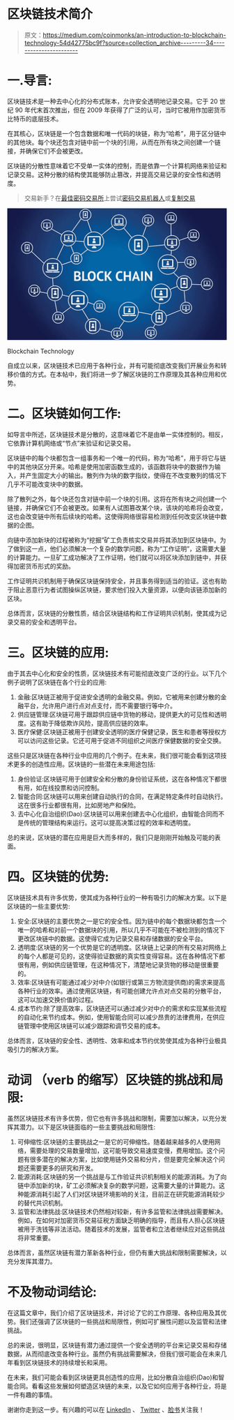 # 区块链技术简介

> 原文：<https://medium.com/coinmonks/an-introduction-to-blockchain-technology-54d42775bc9f?source=collection_archive---------34----------------------->

# 一.导言:

区块链技术是一种去中心化的分布式账本，允许安全透明地记录交易。它于 20 世纪 90 年代末首次推出，但在 2009 年获得了广泛的认可，当时它被用作加密货币比特币的底层技术。

在其核心，区块链是一个包含数据和唯一代码的块链，称为“哈希”，用于区分链中的其他块。每个块还包含对链中前一个块的引用，从而在所有块之间创建一个链接，并确保它们不会被更改。

区块链的分散性意味着它不受单一实体的控制，而是依靠一个计算机网络来验证和记录交易。这种分散的结构使其能够防止篡改，并提高交易记录的安全性和透明度。

> 交易新手？在[最佳密码交易所](/coinmonks/crypto-exchange-dd2f9d6f3769)上尝试[密码交易机器人](/coinmonks/crypto-trading-bot-c2ffce8acb2a)或[复制交易](/coinmonks/top-10-crypto-copy-trading-platforms-for-beginners-d0c37c7d698c)

![](img/4ee77b4b44ebd3f6b0685a4b171cb011.png)

Blockchain Technology

自成立以来，区块链技术已应用于各种行业，并有可能彻底改变我们开展业务和转移价值的方式。在本帖中，我们将进一步了解区块链的工作原理及其各种应用和优势。

# 二。区块链如何工作:

如导言中所述，区块链技术是分散的，这意味着它不是由单一实体控制的。相反，它依靠计算机网络或“节点”来验证和记录交易。

区块链中的每个块都包含一组事务和一个唯一的代码，称为“哈希”，用于将它与链中的其他块区分开来。哈希是使用加密函数生成的，该函数将块中的数据作为输入，并产生固定大小的输出。散列作为块的数字指纹，使得在不改变散列的情况下几乎不可能改变块中的数据。

除了散列之外，每个块还包含对链中前一个块的引用。这将在所有块之间创建一个链接，并确保它们不会被更改。如果有人试图篡改某个块，该块的哈希将会改变，这也会改变链中所有后续块的哈希。这使得网络很容易检测到任何改变区块链中数据的企图。

向链中添加新块的过程被称为“挖掘”矿工负责核实交易并将其添加到区块链中。为了做到这一点，他们必须解决一个复杂的数学问题，称为“工作证明”，这需要大量的计算能力。一旦矿工成功解决了工作证明，他们就可以将区块添加到链中，并获得加密货币形式的奖励。

工作证明共识机制用于确保区块链保持安全，并且事务得到适当的验证。这也有助于阻止恶意行为者试图操纵区块链，要求他们投入大量资源，以便向该链添加新的区块。

总体而言，区块链的分散性质，结合区块链结构和工作证明共识机制，使其成为记录交易的安全和透明平台。

# 三。区块链的应用:

由于其去中心化和安全的性质，区块链技术有可能彻底改变广泛的行业。以下几个例子说明了区块链在各个行业的应用:

1.  金融:区块链正被用于促进安全透明的金融交易。例如，它被用来创建分散的金融平台，允许用户进行点对点支付，而不需要银行等中介。
2.  供应链管理:区块链可用于跟踪供应链中货物的移动，提供更大的可见性和透明度。这有助于降低欺诈风险，提高供应链的效率。
3.  医疗保健:区块链正被用于创建安全透明的医疗保健记录，医生和患者等授权方可以访问这些记录。它还可用于促进不同组织之间医疗保健数据的安全交换。

这些只是区块链在各种行业中应用的几个例子。在未来，我们很可能会看到这项技术更多的创造性应用。区块链的一些潜在未来用途包括:

1.  身份验证:区块链可用于创建安全和分散的身份验证系统，这在各种情况下都很有用，如在线投票和访问控制。
2.  智能合同:区块链可以用来创建自动执行的合同，在满足特定条件时自动执行。这在很多行业都很有用，比如房地产和保险。
3.  去中心化自治组织(Dao):区块链可以用来创建去中心化组织，由智能合同而不是传统的管理结构来运行。这可以提高决策过程的效率和透明度。

总的来说，区块链的潜在应用是巨大而多样的，我们只是刚刚开始触及可能的表面。

# 四。区块链的优势:

区块链技术具有许多优势，使其成为各种行业的一种有吸引力的解决方案。以下是区块链的一些主要优势:

1.  安全:区块链的主要优势之一是它的安全性。因为链中的每个数据块都包含一个唯一的哈希和对前一个数据块的引用，所以几乎不可能在不被检测到的情况下更改区块链中的数据。这使得它成为记录交易和存储数据的安全平台。
2.  透明度:区块链的另一个优势是它的透明度。区块链上记录的所有交易对网络上的每个人都是可见的，这使得验证数据的真实性变得容易。这在各种情况下都很有用，例如供应链管理，在这种情况下，清楚地记录货物的移动是很重要的。
3.  效率:区块链有可能通过减少对中介(如银行或第三方物流提供商)的需求来提高各种行业的效率。通过使用区块链，有可能创建允许点对点交易的分散平台，这可以加速交换价值的过程。
4.  成本节约:除了提高效率，区块链还可以通过减少对中介的需求和实现某些流程的自动化来节约成本。例如，使用智能合同可以减少昂贵的法律费用，在供应链管理中使用区块链可以减少跟踪和调节交易的成本。

总体而言，区块链的安全性、透明性、效率和成本节约优势使其成为各种行业极具吸引力的解决方案。

# 动词 （verb 的缩写）区块链的挑战和局限:

虽然区块链技术有许多优势，但它也有许多挑战和限制，需要加以解决，以充分发挥其潜力。以下是区块链面临的一些主要挑战和局限性:

1.  可伸缩性:区块链的主要挑战之一是它的可伸缩性。随着越来越多的人使用网络，需要处理的交易数量增加，这可能导致交易速度变慢，费用增加。这个问题有很多潜在的解决方案，比如使用链外交易和分片，但是要完全解决这个问题还需要更多的研究和开发。
2.  能源消耗:区块链的另一个挑战是与工作验证共识机制相关的能源消耗。为了向链中添加新的块，矿工必须解决复杂的数学问题，这需要大量的计算能力。这种能源消耗引起了人们对区块链环境影响的关注，目前正在研究能源消耗较少的替代共识机制。
3.  监管和法律挑战:区块链技术仍然相对较新，有许多监管和法律挑战需要解决。例如，在如何对加密货币交易征税方面缺乏明确的指导，而且有人担心区块链被用于洗钱等非法活动。随着技术的发展，监管者和立法者继续应对这些挑战将非常重要。

总体而言，虽然区块链有潜力革新各种行业，但仍有重大挑战和限制需要解决，以充分发挥其潜力。

# 不及物动词结论:

在这篇文章中，我们介绍了区块链技术，并讨论了它的工作原理、各种应用及其优势。我们还强调了区块链的一些挑战和局限性，例如可扩展性问题以及监管和法律挑战。

总的来说，很明显，区块链有潜力通过提供一个安全透明的平台来记录交易和存储数据，从而彻底改变各种行业。虽然仍有挑战需要解决，但我们很可能会在未来几年看到区块链技术的持续增长和采用。

在未来，我们可能会看到区块链更具创造性的应用，比如分散自治组织(Dao)和智能合同。看看这些发展如何塑造区块链的未来，以及它如何应用于各种行业，将是一件有趣的事情。

谢谢你走到这一步。有兴趣的可以在 [LinkedIn](https://www.linkedin.com/in/hazemmancy/) 、 [Twitter](https://twitter.com/HazemMancy) 、[脸书](https://www.facebook.com/HazeMancy/)关注我！